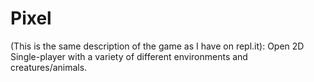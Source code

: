 # Pixel
(This is the same description of the game as I have on repl.it): Open 2D Single-player with a variety of different environments and creatures/animals. 
